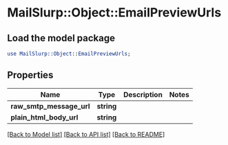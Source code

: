 # MailSlurp::Object::EmailPreviewUrls

## Load the model package
```perl
use MailSlurp::Object::EmailPreviewUrls;
```

## Properties
Name | Type | Description | Notes
------------ | ------------- | ------------- | -------------
**raw_smtp_message_url** | **string** |  | 
**plain_html_body_url** | **string** |  | 

[[Back to Model list]](../README#documentation-for-models) [[Back to API list]](../README#documentation-for-api-endpoints) [[Back to README]](../README)


